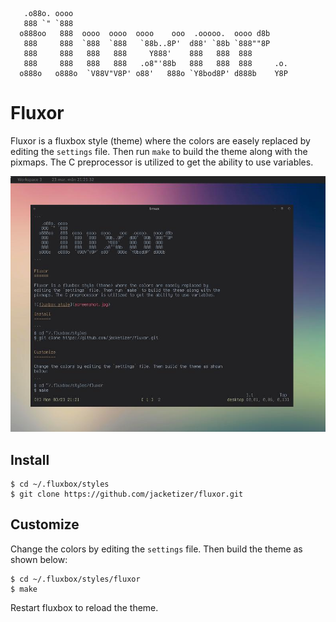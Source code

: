 ```
   .o88o. oooo
   888 `" `888
  o888oo   888  oooo  oooo  oooo    ooo  .ooooo.  oooo d8b
   888     888  `888  `888   `88b..8P'  d88' `88b `888""8P
   888     888   888   888     Y888'    888   888  888
   888     888   888   888   .o8"'88b   888   888  888     .o.
  o888o   o888o  `V88V"V8P' o88'   888o `Y8bod8P' d888b    Y8P
```

Fluxor
======

Fluxor is a fluxbox style (theme) where the colors are easely replaced by
editing the `settings` file. Then run `make` to build the theme along with the
pixmaps. The C preprocessor is utilized to get the ability to use variables.

![fluxbox style](preview.jpg)

Install
-------

```
$ cd ~/.fluxbox/styles
$ git clone https://github.com/jacketizer/fluxor.git
```

Customize
---------

Change the colors by editing the `settings` file. Then build the theme as shown
below:

```
$ cd ~/.fluxbox/styles/fluxor
$ make
```

Restart fluxbox to reload the theme.
